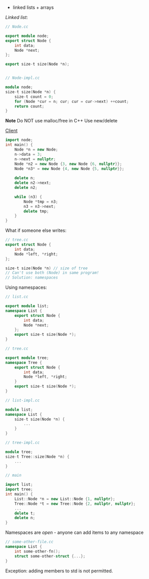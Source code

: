 
- linked lists + arrays


*Linked list*:
```c++
// Node.cc

export module node;
export struct Node {
	int data;
	Node *next;
};

export size-t size(Node *n);

```

```c++

// Node-impl.cc

module node;
size-t size(Node *n) {
	size-t count = 0;
	for (Node *cur = n; cur; cur = cur->next) ++count;
	return count;
}
```

**Note** Do NOT use malloc/free in C++
Use new/delete

<u>Client</u>
```c++
import node;
int main() {
	Node *n = new Node;
	n->data = 3;
	n->next = nullptr;
	Node *n2 = new Node {3, new Node {6, nullptr}};
	Node *n3* = new Node {4, new Node {5, nullptr}};
	
	delete n;
	delete n2->next;
	delete n2;

	while (n3) {
		Node *tmp = n3;
		n3 = n3->next;
		delete tmp;
	}
}

```


What if someone else writes:
```c++
// tree.cc
export struct Node {
	int data;
	Node *left, *right;
};

size-t size(Node *n) // size of tree
// Can't use both (Node) in same program!
// Solution: namespaces
```

Using namespaces:
```c++
// list.cc

export module list;
namespace List {
	export struct Node {
		int data;
		Node *next;
	};
	export size-t size(Node *);
}
```

```c++
// tree.cc

export module tree;
namespace Tree {
	export struct Node {
		int data;
		Node *left, *right;
	}
	export size-t size(Node *);
}
```

```c++
// list-impl.cc

module list;
namespace List {
	size-t size(Node *n) {
		...
	}
}
```

```c++
// tree-impl.cc

module tree;
size-t Tree::size(Node *n) {
	...
}
```

```c++
// main

import list;
import tree;
int main() {
	List::Node *n = new List::Node {1, nullptr};
	Tree::Node *t = new Tree::Node {2, nullptr, nullptr};
	...
	delete t;
	delete n;
}
```


Namespaces are *open* - anyone can add items to any namespace
```c++
// some-other-file.cc
namespace List {
	int some-other-fn();
	struct some-other-struct {...};
}
```
Exception: adding members to std is not permitted.
